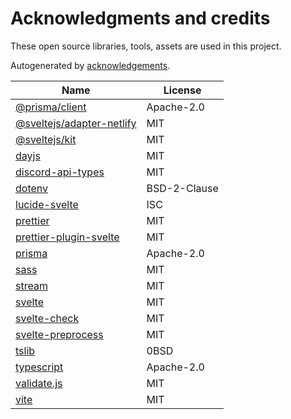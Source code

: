 # Acknowledgments and credits

These open source libraries, tools, assets are used in this project.

Autogenerated by [acknowledgements](https://github.com/Clembs/acknowledgements).

| Name                                                                         | License      |
| ---------------------------------------------------------------------------- | ------------ |
| [@prisma/client](https://github.com/prisma/prisma)                           | Apache-2.0   |
| [@sveltejs/adapter-netlify](https://github.com/sveltejs/kit)                 | MIT          |
| [@sveltejs/kit](https://github.com/sveltejs/kit)                             | MIT          |
| [dayjs](https://github.com/iamkun/dayjs)                                     | MIT          |
| [discord-api-types](https://github.com/discordjs/discord-api-types)          | MIT          |
| [dotenv](git://github.com/motdotla/dotenv)                                   | BSD-2-Clause |
| [lucide-svelte](https://github.com/lucide-icons/lucide)                      | ISC          |
| [prettier](prettier/prettier)                                                | MIT          |
| [prettier-plugin-svelte](https://github.com/sveltejs/prettier-plugin-svelte) | MIT          |
| [prisma](https://github.com/prisma/prisma)                                   | Apache-2.0   |
| [sass](https://github.com/sass/dart-sass)                                    | MIT          |
| [stream](git://github.com/juliangruber/stream)                               | MIT          |
| [svelte](https://github.com/sveltejs/svelte)                                 | MIT          |
| [svelte-check](https://github.com/sveltejs/language-tools)                   | MIT          |
| [svelte-preprocess](https://github.com/sveltejs/svelte-preprocess)           | MIT          |
| [tslib](https://github.com/Microsoft/tslib)                                  | 0BSD         |
| [typescript](https://github.com/Microsoft/TypeScript)                        | Apache-2.0   |
| [validate.js](https://github.com/ansman/validate.js)                         | MIT          |
| [vite](https://github.com/vitejs/vite)                                       | MIT          |

